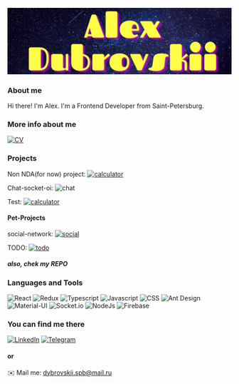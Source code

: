 ![Header](https://github.com/omgpiu/omgpiu/blob/main/assets/myLogoShort.png)

### About me

Hi there! I'm Alex. I'm a Frontend Developer from Saint-Petersburg.

### More info about me

[![CV](https://img.shields.io/static/v1?label=CheckThis&message=CV&color=blueviolet)](https://drive.google.com/file/d/1mFaBA5xwiTeXK138b4hPocQrlVVeSrXY/view?usp=sharing)

### Projects

Non NDA(for now)
project:  [![calculator](https://img.shields.io/static/v1?label=LoadCalculator&message=In_Progress&color=orange)](https://omgpiu-load-calculator.web.app/)

Chat-socket-oi:  ![chat](https://img.shields.io/static/v1?label=Chat&message=In_Progress&color=orange)

Test: [![calculator](https://img.shields.io/static/v1?label=SkySaga&message=Finish&color=green)](https://skysaga-86e91.web.app/login)

#### Pet-Projects

social-network:  [![social](https://img.shields.io/static/v1?label=Social_network&message=Finish&color=green)](https://omgpiu.github.io/pathofsamurai/profile)

TODO: [![todo](https://img.shields.io/static/v1?label=TODO&message=Finish&color=green)](https://omgpiu.github.io/todolist/)
##### also, chek my REPO
### Languages and Tools

![React](https://img.shields.io/badge/-REACT-282c34?style=for-the-badge&logo=react)
![Redux](https://img.shields.io/badge/-Redux-282c34?style=for-the-badge&logo=Redux)
![Typescript](https://img.shields.io/badge/-Typescript-282c34?style=for-the-badge&logo=Typescript)
![Javascript](https://img.shields.io/badge/-Javascript-282c34?style=for-the-badge&logo=Javascript)
![CSS](https://img.shields.io/badge/-CSS-282c34?style=for-the-badge&logo=css3)
![Ant Design](https://img.shields.io/badge/-AntDesign-282c34?style=for-the-badge&logo=Ant-Design)
![Material-UI](https://img.shields.io/badge/-Material.UI-282c34?style=for-the-badge&logo=Material-UI)
![Socket.io](https://img.shields.io/badge/-Socket.io-282c34?style=for-the-badge&logo=Socket.io)
![NodeJs](https://img.shields.io/badge/-NodeJs-282c34?style=for-the-badge&logo=Node.js)
![Firebase](https://img.shields.io/badge/-Firebase-282c34?style=for-the-badge&logo=firebase)

### You can find me there

[![LinkedIn](https://img.shields.io/badge/-LinkedIn-282c34?style=for-the-badge&logo=LinkedIn)](https://www.linkedin.com/in/adubrovskii/)
[![Telegram](https://img.shields.io/badge/-Telegram-282c34?style=for-the-badge&logo=Telegram)](https://t.me/omgpiu)

#### or

✉️ Mail me: dybrovskii.spb@mail.ru





